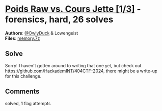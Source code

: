 [Poids Raw vs. Cours Jette [1/3]](challenge_files/README.md) - forensics, hard, 26 solves
===

**Authors**: [@OwlyDuck](https://github.com/OwlyDuck) & Lowengeist    
**Files**: [memory.7z](https://www.narthorn.com/ctf/404CTF-2024/challenge_files/Investigation%20num%C3%A9rique/Poids%20Raw%20vs.%20Cours%20Jette%20%5B1_3%5D/memory.7z)

## Solve

Sorry! I haven't gotten around to writing that one yet, but check out https://github.com/HackademINT/404CTF-2024, there might be a write-up for this challenge.

## Comments

solved, 1 flag attempts